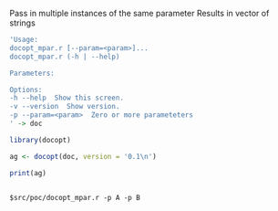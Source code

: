 
Pass in multiple instances of the same parameter
Results in vector of strings

```r
'Usage:
docopt_mpar.r [--param=<param>]...
docopt_mpar.r (-h | --help)

Parameters:

Options:
-h --help  Show this screen.
-v --version  Show version.
-p --param=<param>  Zero or more parameteters
' -> doc

library(docopt)

ag <- docopt(doc, version = '0.1\n')

print(ag)
```

```{zsh}

$src/poc/docopt_mpar.r -p A -p B

```
